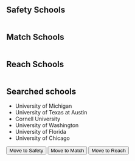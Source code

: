 <html lang="en">
<head>
    <meta charset="UTF-8">
    <meta name="viewport" content="width=device-width, initial-scale=1.0">
    <title>ScholarSearch</title>
    <link rel="stylesheet" href="css/style.css">
    <style>
        .selected {
            background-color: yellow;
        }
    </style>
</head>
<body>
    <div class="trifold">
        <div class="column">
            <h2><b>Safety Schools</b></h2>
            <ul id="safety" class="category"></ul>
        </div>
        <div class="column">
            <h2><b>Match Schools</b></h2>
            <ul id="match" class="category"></ul>
        </div>
        <div class="column">
            <h2><b>Reach Schools</b></h2>
            <ul id="reach" class="category"></ul>
        </div>
    </div>
    <footer>
        <!-- Footer content goes here -->
    </footer>
    <div class="column">
        <h2><b>Searched schools</b></h2>
        <ul id="searched" class="category">
            <li onclick="toggleSelect(this)">University of Michigan</li>
            <li onclick="toggleSelect(this)">University of Texas at Austin</li>
            <li onclick="toggleSelect(this)">Cornell University</li>
            <li onclick="toggleSelect(this)">University of Washington</li>
            <li onclick="toggleSelect(this)">University of Florida</li>
            <li onclick="toggleSelect(this)">University of Chicago</li>
        </ul>
        <div class="buttons">
            <button onclick="moveTo('Safety')">Move to Safety</button>
            <button onclick="moveTo('Match')">Move to Match</button>
            <button onclick="moveTo('Reach')">Move to Reach</button>
        </div>
    </div>
    <script>
        var selectedSchools = [];
        function toggleSelect(element) {
            if (selectedSchools.includes(element)) {
                selectedSchools = selectedSchools.filter(item => item !== element);
                element.classList.remove('selected');
            } else {
                selectedSchools.push(element);
                element.classList.add('selected');
            }
        }
        function moveTo(category) {
            if (selectedSchools.length === 0) {
                alert('Please select at least one school first.');
                return;
            }
            var destinationList;
            if (category === 'Safety') {
                destinationList = document.getElementById('safety');
            } else if (category === 'Match') {
                destinationList = document.getElementById('match');
            } else if (category === 'Reach') {
                destinationList = document.getElementById('reach');
            }
            selectedSchools.forEach(function (school) {
                destinationList.appendChild(school);
                school.classList.remove('selected');
                // Add delete button
                var deleteButton = document.createElement('button');
                deleteButton.textContent = 'Delete';
                deleteButton.onclick = function() {
                    school.remove();
                    document.getElementById('searched').appendChild(school);
                    deleteButton.remove(); // Remove the delete button
                };
                school.appendChild(deleteButton);
            });
            selectedSchools = [];
        }
    </script>
</body>
</html>
